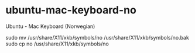 # ubuntu-mac-keyboard-no
Ubuntu - Mac Keyboard (Norwegian)

sudo mv /usr/share/X11/xkb/symbols/no /usr/share/X11/xkb/symbols/no.bak
sudo cp no /usr/share/X11/xkb/symbols/no

